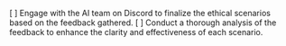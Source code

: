 [ ] Engage with the AI team on Discord to finalize the ethical scenarios based on the feedback gathered.
[ ] Conduct a thorough analysis of the feedback to enhance the clarity and effectiveness of each scenario.